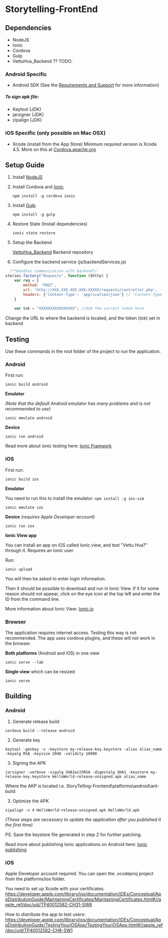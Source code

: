 # Storytelling-FrontEnd


## Dependencies

* NodeJS
* Ionic
* Cordova
* Gulp
* VettuHva_Backend ?? TODO: 

### Android Specific 
* Android SDK (See the [Requirements and Support](https://cordova.apache.org/docs/en/3.3.0/guide_platforms_android_index.md.html#Android%20Platform%20Guide) for more information)  

##### To sign apk file:
* Keytool (JDK)
* jarsigner (JDK)
* zipalign (JDK)

### iOS Specific (only possible on Mac OSX)
* Xcode (install from the App Store)
	Minimum required version is Xcode 4.5. More on this at [Cordova.apache.org](https://cordova.apache.org/docs/en/3.3.0/guide_platforms_ios_index.md.html#iOS%20Platform%20Guide)


## Setup Guide

1. Install [NodeJS](https://nodejs.org/download/) 


2. Install Cordova and [Ionic](http://ionicframework.com/getting-started/) 

  	```npm install -g cordova ionic```
    
  
3. Install [Gulp](https://github.com/gulpjs/gulp/blob/master/docs/getting-started.md)

  	```npm install -g gulp```
    
  
3. Restore State (Install dependencies)

  	```ionic state restore```
    

4. Setup the Backend
	
	[VettuHva_Backend](https://github.com/ewolden/vettu-hva) Backend repository
    

5. Configure the backend service (js/backendServices.js)


```javascript
  /**Handles communication with backend*/
stories.factory("Requests", function ($http) {
	var req = {
		method: 'POST',
		url: 'http://XXX.XXX.XXX.XXX:XXXXX/requests/controller.php',
		headers: {'Content-Type': 'application/json'} // 'Content-Type': 	 application/json???
	}
	
	var tok = "XXXXXXXXXXXXXXXX"; //Add the correct token here 
```


Change the URL to where the backend is located, and the token (tok) set in backend


  
## Testing 

Use these commands in the root folder of the project to run the application.

### Android

First run:

```ionic build android```

<b>Emulator</b> 

<i>(Note that the default Android emulator has many problems and is not recommended to use)</i>

```ionic emulate android```

<b>Device</b>

```ionic run android```

Read more about ionic testing here: [Ionic Framwork](http://ionicframework.com/docs/guide/testing.html)

### iOS

First run:

```ionic build ios```

<b>Emulator</b>

You need to run this to install the emulator: ```npm install -g ios-sim```

```ionic emulate ios```

<b>Device</b> <i>(requires Apple Developer account)</i>

```ionic run ios```

<b>Ionic View app</b>

You can install an app on iOS called Ionic view, and test "Vettu Hva?" through it. 
Requires an Ionic user. 

Run: 

```ionic upload```

You will then be asked to enter login information. 

Then it should be possible to download and run in Ionic View. If it for some reason should not appear, click on the eye icon at the top left and enter the ID from the command line. 

More information about Ionic View: [Ionic.io](http://blog.ionic.io/view-app-is-alive/)

### Browser 

The application requires internet access.
Testing this way is not recommended. The app uses cordova plugins, and these will not work in the browser. 

<b>Both platforms</b> (Android and iOS) in one view

 ```ionic serve --lab```
 
<b>Single view</b> which can be resized

 ```ionic serve```


## Building
  
### Android

1. Generate release build

  ```cordova build --release android ``` 

2. Generate key

  ```keytool -genkey -v -keystore my-release-key.keystore -alias alias_name -keyalg RSA -keysize 2048 -validity 10000 ``` 
  
3. Signing the APK

  ```jarsigner -verbose -sigalg SHA1withRSA -digestalg SHA1 -keystore my-release-key.keystore HelloWorld-release-unsigned.apk alias_name ``` 
  
Where the AKP is located i.e. StoryTelling-Frontend\platforms\android\ant-build

3. Optimize the APK

  ```zipalign -v 4 HelloWorld-release-unsigned.apk HelloWorld.apk```  

<i>(These steps are necessary to update the application after you published it the first time) </i>

PS. Save the keystore file generated in step 2 for further patching.

Read more about publishing Ionic applications on Android here: [Ionic publishing](http://ionicframework.com/docs/guide/publishing.html)

### iOS
Apple Developer account required. You can open the .xcodeproj project from the platforms/ios folder. 

You need to set up Xcode with your certificates: 
https://developer.apple.com/library/ios/documentation/IDEs/Conceptual/AppDistributionGuide/MaintainingCertificates/MaintainingCertificates.html#//apple_ref/doc/uid/TP40012582-CH31-SW6

How to distribute the app to test users:
https://developer.apple.com/library/ios/documentation/IDEs/Conceptual/AppDistributionGuide/TestingYouriOSApp/TestingYouriOSApp.html#//apple_ref/doc/uid/TP40012582-CH8-SW1
